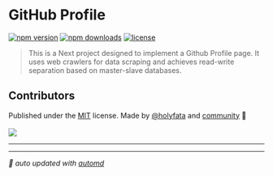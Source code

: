 # GitHub Profile

<!-- automd:badges github="holyfata/gh-profile" license licenseBranch="master" -->

[![npm version](https://img.shields.io/npm/v/@holyfata/gh-profile)](https://npmjs.com/package/@holyfata/gh-profile)
[![npm downloads](https://img.shields.io/npm/dm/@holyfata/gh-profile)](https://npm.chart.dev/@holyfata/gh-profile)
[![license](https://img.shields.io/github/license/holyfata/gh-profile)](https://github.com/holyfata/gh-profile/blob/master/LICENSE)

<!-- /automd -->

> This is a Next project designed to implement a Github Profile page. It uses web crawlers for data scraping and achieves read-write separation based on master-slave databases.

## Contributors

<!-- automd:contributors github="holyfata/gh-profile" author="holyfata" license="MIT" -->

Published under the [MIT](https://github.com/holyfata/gh-profile/blob/main/LICENSE) license.
Made by [@holyfata](https://github.com/holyfata) and [community](https://github.com/holyfata/gh-profile/graphs/contributors) 💛
<br><br>
<a href="https://github.com/holyfata/gh-profile/graphs/contributors">
<img src="https://contrib.rocks/image?repo=holyfata/gh-profile" />
</a>

<!-- /automd -->

---

<!-- automd:with-automd -->

---

_🤖 auto updated with [automd](https://automd.unjs.io)_

<!-- /automd -->
